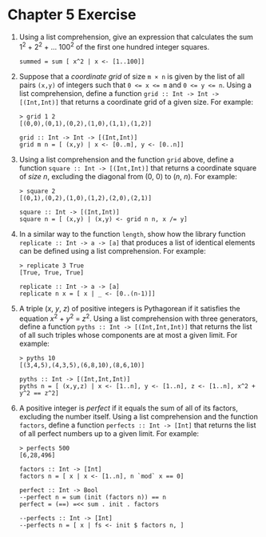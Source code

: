 Chapter 5 Exercise
==============


1. Using a list comprehension, give an expression that calculates the sum 1<sup>2</sup> + 2<sup>2</sup> + ... 100<sup>2</sup> of the first one hundred integer squares.

    ~~~ {.haskell}
    summed = sum [ x^2 | x <- [1..100]]
    ~~~

2. Suppose that a *coordinate grid* of size `m × n` is given by the list of all pairs `(x,y)` of integers such that `0 <= x <= m` and `0 <= y <= n`. Using a list comprehension, define a function `grid :: Int -> Int -> [(Int,Int)]` that returns a coordinate grid of a given size. For example: 

    ~~~
    > grid 1 2
    [(0,0),(0,1),(0,2),(1,0),(1,1),(1,2)]
    ~~~

    ~~~ {.haskell}
    grid :: Int -> Int -> [(Int,Int)]
    grid m n = [ (x,y) | x <- [0..m], y <- [0..n]]
    ~~~

3. Using a list comprehension and the function `grid` above, define a function `square :: Int -> [(Int,Int)]` that returns a coordinate square of *size n*, excluding the diagonal from (0, 0) to (*n*, *n*). For example: 

    ~~~
    > square 2
    [(0,1),(0,2),(1,0),(1,2),(2,0),(2,1)]
    ~~~

    ~~~ {.haskell}
    square :: Int -> [(Int,Int)]
    square n = [ (x,y) | (x,y) <- grid n n, x /= y]
    ~~~

4. In a similar way to the function `length`, show how the library function `replicate :: Int -> a -> [a]` that produces a list of identical elements can be defined using a list comprehension. For example: 

    ~~~
    > replicate 3 True 
    [True, True, True]
    ~~~

    ~~~ {.haskell}
    replicate :: Int -> a -> [a]
    replicate n x = [ x | _ <- [0..(n-1)]]
    ~~~

5. A triple (*x*, *y*, *z*) of positive integers is Pythagorean if it satisfies the equation *x*<sup>2</sup> + *y*<sup>2</sup> = *z*<sup>2</sup>. Using a list comprehension with three generators, define a function `pyths :: Int -> [(Int,Int,Int)]` that returns the list of all such triples whose components are at most a given limit. For example: 

   ~~~
   > pyths 10 
   [(3,4,5),(4,3,5),(6,8,10),(8,6,10)]
   ~~~

   ~~~ {.haskell}
   pyths :: Int -> [(Int,Int,Int)]
   pyths n = [ (x,y,z) | x <- [1..n], y <- [1..n], z <- [1..n], x^2 + y^2 == z^2]
   ~~~

6. A positive integer is *perfect* if it equals the sum of all of its factors, excluding the number itself. Using a list comprehension and the function `factors`, define a function `perfects :: Int -> [Int]` that returns the list of all perfect numbers up to a given limit. For example:

    ~~~
    > perfects 500 
    [6,28,496]
    ~~~

    ~~~ {.haskell}
    factors :: Int -> [Int]
    factors n = [ x | x <- [1..n], n `mod` x == 0]

    perfect :: Int -> Bool
    --perfect n = sum (init (factors n)) == n
    perfect = (==) =<< sum . init . factors

    --perfects :: Int -> [Int]
    --perfects n = [ x | fs <- init $ factors n, ]
    ~~~
